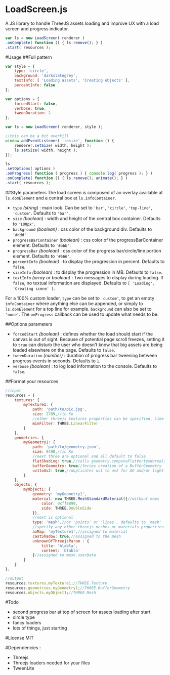 # LoadScreen.js
A JS library to handle ThreeJS assets loading and improve UX with a load screen and progress indicator.
```js
var ls = new LoadScreen( renderer )
.onComplete( function () { ls.remove(); } )
.start( resources );
```

#Usage
##Full pattern
```js
var style = {
    type: 'circle', 
    background: 'darkslategrey', 
    textInfo: [ 'Loading assets', 'Creating objects' ],
    percentInfo: false         
};

var options = {
    forcedStart: false,
    verbose: true, 
    tweenDuration: 2        
};

var ls = new LoadScreen( renderer, style );

//this can be a bit overkill
window.addEventListener( 'resize', function () { 
	renderer.setSize( width, height ); 
	ls.setSize( width, height ); 
});

ls
.setOptions( options )
.onProgress( function ( progress ) { console.log( progress ); } )
.onComplete( function () { ls.remove(); animate(); } )
.start( resources );
```

##Style parameters
The load screen is composed of an overlay available at `ls.domElement` and a central box at `ls.infoContainer`. 
* `type` *(string)* : main look. Can be set to `'bar'`, `'circle'`, `'top-line'`, `'custom'`. Defaults to `'bar'`.
* `size` *(boolean)* : width and height of the central box container. Defaults to `'100px'`.
* `background` *(boolean)* : css color of the background div. Defaults to `'#ddd'`.
* `progressBarContainer` *(boolean)* : css color of the progressBarContainer element. Defaults to `'#bbb'`.
* `progressBar` *(boolean)* : css color of the progress bar/circle/line portion element. Defaults to `'#666'`.
* `percentInfo` *(boolean)* : to display the progression in percent. Defaults to `false`.
* `sizeInfo` *(boolean)* : to display the progression in MB. Defaults to `false`.
* `textInfo` *(array or boolean)* : Two messages to display during loading. If `false`, no textual information are displayed. Defaults to `[ 'Loading', 'Creating scene' ]`.

For a 100% custom loader, `type` can be set to `'custom'`, to get an empty `infoContainer` where anything else can be appended, or simply to `ls.domElement` for a top line for example. `background` can also be set to `'none'`. The `onProgress` callback can be used to update what needs to be.

##Options parameters
* `forcedStart` *(boolean)* : defines whether the load should start if the canvas is out of sight. Because of potential page scroll freezes, setting it to `true` can disturb the user who doesn't know that big assets are being loaded elsewhere on the page. Defaults to `false`. 
* `tweenDuration` *(number)* : duration of progress bar tweening between progress events in seconds. Defaults to `1`. 
* `verbose` *(boolean)* : to log load information to the console. Defaults to `false`. 

##Format your resources
```js
//input
resources = {
    textures: {
        myTexture1: { 
            path: 'path/to/pic.jpg',
            size: 2789,//in Ko
            //other threejs textures properties can be specified, like :
            minFilter: THREE.LinearFilter
        }
    },
    geometries: {
        myGeometry1: {
            path: 'path/to/geometry.json',
            size: 9498,//in Ko
            //next three are optional and all default to false
            flatShading: true,//calls geometry.computeFlatVertexNormals()
            bufferGeometry: true//forces creation of a BufferGeometry
            uv1toUv2: true,//duplicates uv1 to uv2 for AO and/or light map(s) use.
        }
    },
    objects: {
        myObject1: {
            geometry: 'myGeometry1',
            material: new THREE.MeshStandardMaterial({//without maps
                color: 0xff8899, 
                side: THREE.DoubleSide 
            }),
            //next is optional
            type: 'mesh',//or 'points' or 'lines', defaults to 'mesh'
            //specify any other threejs meshes or materials properties 
            aoMap: 'myTexture1',//assigned to material
            castShadow: true,//assigned to the mesh
            unknownOfThreejsParam : { 
                title: 'blabla', 
                content: 'blabla' 
            }//assigned to mesh.userData
        }
    }
};

//output
resources.textures.myTexture1;//THREE.Texture
resources.geometries.myGeometry1;//THREE.BufferGeometry
resources.objects.myObject1;//THREE.Mesh
```

#Todo
* second progress bar at top of screen for assets loading after start
* circle type
* fancy loaders
* lots of things, just starting

#License
MIT

#Dependencies : 
* Threejs
* Threejs loaders needed for your files
* TweenLite

